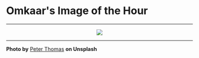 # Omkaar's Image of the Hour

---

<div align="center">

<a href="https://unsplash.com/photos/people-row-boats-on-a-lake-near-mountains-5tRGIYZ_gMs">
  <img src="https://images.unsplash.com/photo-1752035682766-0b1cd0edd1b1?crop=entropy&cs=tinysrgb&fit=max&fm=jpg&ixid=M3w3NjA2Nzh8MHwxfHJhbmRvbXx8fHx8fHx8fDE3NTQ0NjM2MDB8&ixlib=rb-4.1.0&q=80&w=1080" style="max-width:100%; height:auto;">
</a>



</div>

---

**Photo by** [Peter Thomas](https://unsplash.com/@lifeof_peter_) **on Unsplash**
